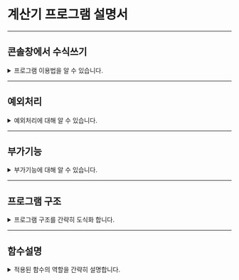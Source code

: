 # 계산기 프로그램 설명서
---
## 콘솔창에서 수식쓰기
<details>
<summary>프로그램 이용법을 알 수 있습니다.</summary> 

### 단일 수식
![alt text](image.png)

단일수식을 작성 후 엔터키를 누르면 계산합니다.

### 연쇄 수식
![alt text](image-1.png)

연쇄수식은 앞에 "$"를 붙여 호출합니다.

</details>

---
## 예외처리
<details>
<summary>예외처리에 대해 알 수 있습니다.</summary> 

![alt text](image-2.png)

잘못된 식이면, 에러메세지를 띄웁니다.

![alt text](image-3.png)

입력이 잘못되었다면, 해당 메세지를 띄웁니다.

![alt text](image-4.png)

숫자가 아닌 값을 계산을 하려하면, 해당 메세지를 띄웁니다.

</details>

---
## 부가기능
<details>
<summary>부가기능에 대해 알 수 있습니다.</summary> 

![alt text](image-5.png)

의미 없는 문자가 들어가 있어도, 계산식을 추출해 냅니다.

![alt text](image-6.png)

음수와 소수에 대한 계산이 가능합니다. (소수둘째자리까지 표현하며, 코틀린의 StringFormat에 따릅니다.)

</details>

---
## 프로그램 구조
<details>
<summary>프로그램 구조를 간략히 도식화 합니다.</summary> 

![alt text](image-9.png)

</details>

---
## 함수설명
<details>
<summary>적용된 함수의 역할을 간략히 설명합니다.</summary> 

---
### Calculator Class
Calculator Class는 추상클래스로 되어 있고, 추상함수 하나만을 가지고 있으며,
자식클래스에서 Override하여 함수를 구체화 합니다.

---
### Manager Class
Manager Class는 프로그램의 메인 클래스 입니다. 

#### fun manual()

= 프로그램의 메인이 되는 함수입니다. 계산기의 시퀀스를 관리합니다.

#### private fun inputCalculate(): String

= 사용자와 대화를 하는 함수입니다. 해당함수에서 입력을 받습니다.

---
### StringUtile Class
StringUtile Class는 문자열 포맷과 변환을 수행합니다.

#### private fun stringFilter(inputString: String):String

= 입력받은 문자열을 1차적으로 필터링 합니다. 의미없는 문자를 무시합니다.

#### private fun convertString(inputString: String): String 

= 필터링된 문자에서 연산자와 숫자를 추출합니다. 해당 함수에서 소수점과 음수에 대한 대응을 하고, 

최종적으로 파싱가능한 계산 식을 도출해 냅니다.

#### private fun getParsingList(inputString: String):List<String>

= 파싱가능한 문자열을 리스트 형태로 반환하여 핸들링이 용이하게 합니다. 

해당 함수는 단일 계산 로직에서 사용합니다.

#### fun postfixConvert(inputString: String):List<String> 

= 파싱가능한 문자열을 알고리즘을 거쳐 후위연산을 도츌한 리스트로 반환합니다.

해당 함수는 연쇄 수식 로직에서 사용합니다.

#### private fun getPriority(operator: String): Int

= 후위연산 변환 알고리즘에 필요한 우선순위 함수입니다.

---
### CalculateUtile Class
CalculateUtile Class는 계산 클래스와의 연결을 수행하며, 

적절한 호출로 단일, 연쇄 식을 적용합니다.

#### private fun calculate(x: Double, y: Double, oper: String):Double

= 전달 받은 인자를 통해 추상클래스를 호출하여 결과를 리턴합니다. 직접적인 계산은 이 함수틑 통합니다.

#### fun postfixResult(postfix: List<String>)

= 연쇄수식의 계산 알고리즘을 통해 calculate함수틑 통한 값들의 최종적 결과를 리턴합니다.

####  fun singleResult(calculate: List<String>)

= 단일수식의 최종결과를 리턴합니다.

</details>



